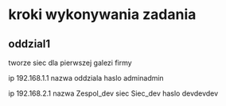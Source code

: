 # kroki wykonywania zadania

## oddzial1

tworze siec dla pierwszej galezi firmy

ip 192.168.1.1
nazwa oddziala
haslo adminadmin


ip 192.168.2.1
nazwa Zespol_dev
siec Siec_dev
haslo devdevdev


